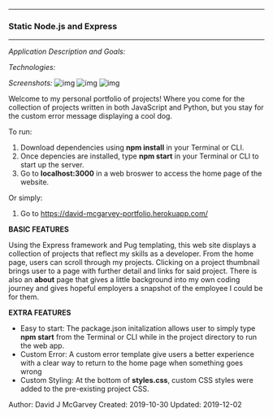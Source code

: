 --------------------------------------------
###      Static Node.js and Express      ###
--------------------------------------------

*Application Description and Goals:* 

*Technologies:*

*Screenshots:*
![img](https://user-images.githubusercontent.com/42125523/72556904-8059d280-3854-11ea-9af2-eff30904e111.png)
![img](https://user-images.githubusercontent.com/42125523/72556905-8059d280-3854-11ea-9231-525d0cafd272.png)
![img](https://user-images.githubusercontent.com/42125523/72556907-8059d280-3854-11ea-936b-59a76771be9d.png)

Welcome to my personal portfolio of projects! Where you come for the collection of projects written in both JavaScript and Python, but you stay for the custom error message displaying a cool dog.

To run: 
1. Download dependencies using **npm install** in your Terminal or CLI.
2. Once depencies are installed, type **npm start** in your Terminal or CLI to start up the server. 
3. Go to **localhost:3000** in a web broswer to access the home page of the website. 

Or simply:
1. Go to https://david-mcgarvey-portfolio.herokuapp.com/


**BASIC FEATURES**

Using the Express framework and Pug templating, this web site displays a collection of projects that reflect my skills as a developer. From the home page, users can scroll through my projects. Clicking on a project thumbnail brings user to a page with further detail and links for said project. There is also an **about** page that gives a little background into my own coding journey and gives hopeful employers a snapshot of the employee I could be for them. 

**EXTRA FEATURES**
- Easy to start: The package.json initalization allows user to simply type **npm start** from the Terminal or CLI while in the project directory to run the web app. 
- Custom Error: A custom error template give users a better experience with a clear way to return to the home page when something goes wrong
- Custom Styling: At the bottom of **styles.css**, custom CSS styles were added to the pre-existing project CSS. 

Author: David J McGarvey
Created: 2019-10-30
Updated: 2019-12-02